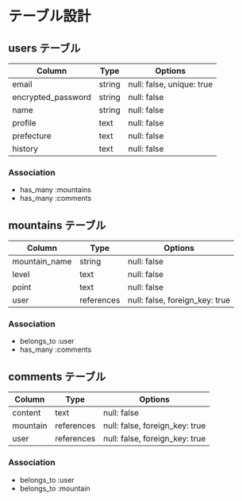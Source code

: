 # テーブル設計

## users テーブル

| Column             | Type   | Options                   |
| ------------------ | ------ | ------------------------- |
| email              | string | null: false, unique: true |
| encrypted_password | string | null: false               |
| name               | string | null: false               |
| profile            | text   | null: false               |
| prefecture         | text   | null: false               |
| history            | text   | null: false               |

### Association
- has_many :mountains
- has_many :comments




## mountains テーブル

| Column             | Type       | Options                        |
| ------------------ | ---------- | ------------------------------ |
| mountain_name      | string     | null: false                    |
| level              | text       | null: false                    |
| point              | text       | null: false                    |
| user               | references | null: false, foreign_key: true |

### Association
- belongs_to :user
- has_many :comments




## comments テーブル

| Column      | Type       | Options                        |
| ----------- | ---------- | ------------------------------ |
| content     | text       | null: false                    |
| mountain    | references | null: false, foreign_key: true |
| user        | references | null: false, foreign_key: true |

### Association
- belongs_to :user
- belongs_to :mountain